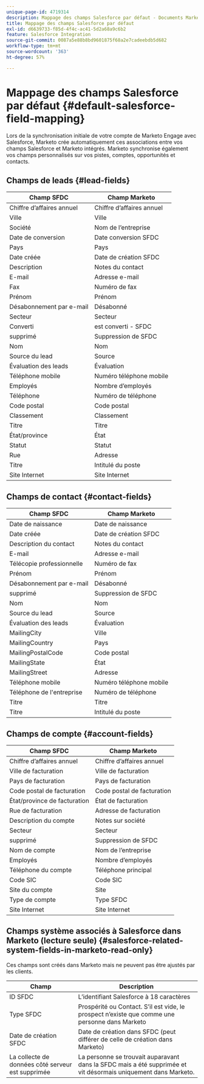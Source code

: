 ```yaml
---
unique-page-id: 4719314
description: Mappage des champs Salesforce par défaut - Documents Marketo - Documentation du produit
title: Mappage des champs Salesforce par défaut
exl-id: d6639733-f85d-4f4c-ac41-5d2a68a9c6b2
feature: Salesforce Integration
source-git-commit: 0087a5e88b8bd9601875f68a2e7cadeebdb5d682
workflow-type: tm+mt
source-wordcount: '363'
ht-degree: 57%

---
```


# Mappage des champs Salesforce par défaut {#default-salesforce-field-mapping}

Lors de la synchronisation initiale de votre compte de Marketo Engage avec Salesforce, Marketo crée automatiquement ces associations entre vos champs Salesforce et Marketo intégrés. Marketo synchronise également vos champs personnalisés sur vos pistes, comptes, opportunités et contacts.

## Champs de leads {#lead-fields}

| Champ SFDC | Champ Marketo |
|---|---|
| Chiffre d’affaires annuel | Chiffre d’affaires annuel |
| Ville | Ville |
| Société | Nom de l’entreprise |
| Date de conversion | Date conversion SFDC |
| Pays | Pays |
| Date créée | Date de création SFDC |
| Description | Notes du contact |
| E-mail | Adresse e-mail |
| Fax | Numéro de fax |
| Prénom | Prénom |
| Désabonnement par e-mail | Désabonné |
| Secteur | Secteur |
| Converti | est converti - SFDC |
| supprimé | Suppression de SFDC |
| Nom | Nom |
| Source du lead | Source |
| Évaluation des leads | Évaluation |
| Téléphone mobile | Numéro téléphone mobile |
| Employés | Nombre d’employés |
| Téléphone | Numéro de téléphone |
| Code postal | Code postal |
| Classement | Classement |
| Titre | Titre |
| État/province | État |
| Statut | Statut |
| Rue | Adresse |
| Titre | Intitulé du poste |
| Site Internet | Site Internet |

## Champs de contact {#contact-fields}

| Champ SFDC | Champ Marketo |
|---|---|
| Date de naissance | Date de naissance |
| Date créée | Date de création SFDC |
| Description du contact | Notes du contact |
| E-mail | Adresse e-mail |
| Télécopie professionnelle | Numéro de fax |
| Prénom | Prénom |
| Désabonnement par e-mail | Désabonné |
| supprimé | Suppression de SFDC |
| Nom | Nom |
| Source du lead | Source |
| Évaluation des leads | Évaluation |
| MailingCity | Ville |
| MailingCountry | Pays |
| MailingPostalCode | Code postal |
| MailingState | État |
| MailingStreet | Adresse |
| Téléphone mobile | Numéro téléphone mobile |
| Téléphone de l&#39;entreprise  | Numéro de téléphone |
| Titre | Titre |
| Titre | Intitulé du poste |

## Champs de compte {#account-fields}

| Champ SFDC | Champ Marketo |
|---|---|
| Chiffre d’affaires annuel | Chiffre d’affaires annuel |
| Ville de facturation | Ville de facturation |
| Pays de facturation | Pays de facturation |
| Code postal de facturation | Code postal de facturation |
| État/province de facturation | État de facturation |
| Rue de facturation | Adresse de facturation |
| Description du compte | Notes sur société |
| Secteur | Secteur |
| supprimé | Suppression de SFDC |
| Nom de compte | Nom de l’entreprise |
| Employés | Nombre d’employés |
| Téléphone du compte | Téléphone principal |
| Code SIC | Code SIC |
| Site du compte | Site |
| Type de compte | Type SFDC |
| Site Internet | Site Internet |

## Champs système associés à Salesforce dans Marketo (lecture seule) {#salesforce-related-system-fields-in-marketo-read-only}

Ces champs sont créés dans Marketo mais ne peuvent pas être ajustés par les clients.

| Champ | Description |
|---|---|
| ID SFDC | L’identifiant Salesforce à 18 caractères |
| Type SFDC | Prospérité ou Contact. S’il est vide, le prospect n’existe que comme une personne dans Marketo |
| Date de création SFDC | Date de création dans SFDC (peut différer de celle de création dans Marketo) |
| La collecte de données côté serveur est supprimée | La personne se trouvait auparavant dans la SFDC mais a été supprimée et vit désormais uniquement dans Marketo. |
